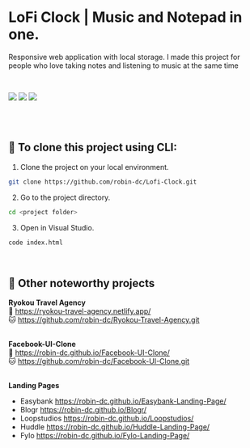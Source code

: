 # LoFi Clock | Music and Notepad in one.

Responsive web application with local storage. I made this project for people who love taking notes and listening to music at the same time <br>

<br>

<img src="https://img.shields.io/badge/html5-%23E34F26.svg?style=for-the-badge&logo=html5&logoColor=white">   <img src="https://img.shields.io/badge/css3%20-%2314354C.svg?&style=for-the-badge&logo=css3&logoColor=white">   <img src="https://img.shields.io/badge/javascript%20-%23323330.svg?&style=for-the-badge&logo=javascript&logoColor=%23F7DF1E">

<br>




<br>

## 🚀 To clone this project using CLI:
1. Clone the project on your local environment.
```sh
git clone https://github.com/robin-dc/Lofi-Clock.git
```
2. Go to the project directory.
```sh
cd <project folder>
```
3. Open in Visual Studio.
```sh
code index.html
```

<br>

## 📝 Other noteworthy projects
<strong>Ryokou Travel Agency</strong><br>
🔗 https://ryokou-travel-agency.netlify.app/<br>
🐱 https://github.com/robin-dc/Ryokou-Travel-Agency.git<br><br>

<strong>Facebook-UI-Clone</strong><br>
🔗 https://robin-dc.github.io/Facebook-UI-Clone/<br>
🐱 https://github.com/robin-dc/Facebook-UI-Clone.git<br><br>

<strong>Landing Pages</strong><br>
- Easybank https://robin-dc.github.io/Easybank-Landing-Page/ <br>
- Blogr https://robin-dc.github.io/Blogr/ <br>
- Loopstudios https://robin-dc.github.io/Loopstudios/ <br>
- Huddle https://robin-dc.github.io/Huddle-Landing-Page/ <br>
- Fylo https://robin-dc.github.io/Fylo-Landing-Page/ <br>

